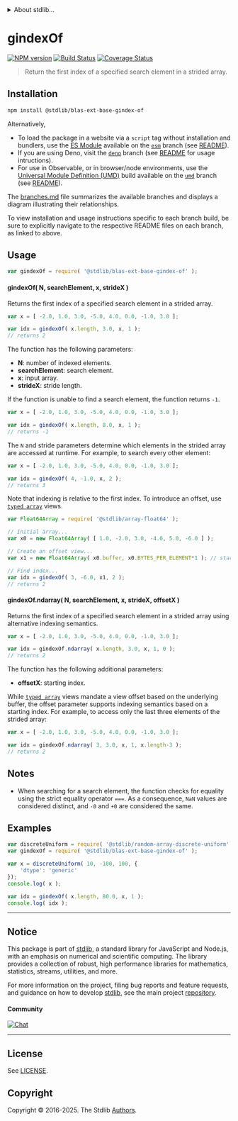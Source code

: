 <!--

@license Apache-2.0

Copyright (c) 2025 The Stdlib Authors.

Licensed under the Apache License, Version 2.0 (the "License");
you may not use this file except in compliance with the License.
You may obtain a copy of the License at

   http://www.apache.org/licenses/LICENSE-2.0

Unless required by applicable law or agreed to in writing, software
distributed under the License is distributed on an "AS IS" BASIS,
WITHOUT WARRANTIES OR CONDITIONS OF ANY KIND, either express or implied.
See the License for the specific language governing permissions and
limitations under the License.

-->


<details>
  <summary>
    About stdlib...
  </summary>
  <p>We believe in a future in which the web is a preferred environment for numerical computation. To help realize this future, we've built stdlib. stdlib is a standard library, with an emphasis on numerical and scientific computation, written in JavaScript (and C) for execution in browsers and in Node.js.</p>
  <p>The library is fully decomposable, being architected in such a way that you can swap out and mix and match APIs and functionality to cater to your exact preferences and use cases.</p>
  <p>When you use stdlib, you can be absolutely certain that you are using the most thorough, rigorous, well-written, studied, documented, tested, measured, and high-quality code out there.</p>
  <p>To join us in bringing numerical computing to the web, get started by checking us out on <a href="https://github.com/stdlib-js/stdlib">GitHub</a>, and please consider <a href="https://opencollective.com/stdlib">financially supporting stdlib</a>. We greatly appreciate your continued support!</p>
</details>

# gindexOf

[![NPM version][npm-image]][npm-url] [![Build Status][test-image]][test-url] [![Coverage Status][coverage-image]][coverage-url] <!-- [![dependencies][dependencies-image]][dependencies-url] -->

> Return the first index of a specified search element in a strided array.

<!-- Section to include introductory text. Make sure to keep an empty line after the intro `section` element and another before the `/section` close. -->

<section class="intro">

</section>

<!-- /.intro -->

<!-- Package usage documentation. -->

<section class="installation">

## Installation

```bash
npm install @stdlib/blas-ext-base-gindex-of
```

Alternatively,

-   To load the package in a website via a `script` tag without installation and bundlers, use the [ES Module][es-module] available on the [`esm`][esm-url] branch (see [README][esm-readme]).
-   If you are using Deno, visit the [`deno`][deno-url] branch (see [README][deno-readme] for usage intructions).
-   For use in Observable, or in browser/node environments, use the [Universal Module Definition (UMD)][umd] build available on the [`umd`][umd-url] branch (see [README][umd-readme]).

The [branches.md][branches-url] file summarizes the available branches and displays a diagram illustrating their relationships.

To view installation and usage instructions specific to each branch build, be sure to explicitly navigate to the respective README files on each branch, as linked to above.

</section>

<section class="usage">

## Usage

```javascript
var gindexOf = require( '@stdlib/blas-ext-base-gindex-of' );
```

#### gindexOf( N, searchElement, x, strideX )

Returns the first index of a specified search element in a strided array.

```javascript
var x = [ -2.0, 1.0, 3.0, -5.0, 4.0, 0.0, -1.0, 3.0 ];

var idx = gindexOf( x.length, 3.0, x, 1 );
// returns 2
```

The function has the following parameters:

-   **N**: number of indexed elements.
-   **searchElement**: search element.
-   **x**: input array.
-   **strideX**: stride length.

If the function is unable to find a search element, the function returns `-1`.

```javascript
var x = [ -2.0, 1.0, 3.0, -5.0, 4.0, 0.0, -1.0, 3.0 ];

var idx = gindexOf( x.length, 8.0, x, 1 );
// returns -1
```

The `N` and stride parameters determine which elements in the strided array are accessed at runtime. For example, to search every other element:

```javascript
var x = [ -2.0, 1.0, 3.0, -5.0, 4.0, 0.0, -1.0, 3.0 ];

var idx = gindexOf( 4, -1.0, x, 2 );
// returns 3
```

Note that indexing is relative to the first index. To introduce an offset, use [`typed array`][mdn-typed-array] views.

```javascript
var Float64Array = require( '@stdlib/array-float64' );

// Initial array...
var x0 = new Float64Array( [ 1.0, -2.0, 3.0, -4.0, 5.0, -6.0 ] );

// Create an offset view...
var x1 = new Float64Array( x0.buffer, x0.BYTES_PER_ELEMENT*1 ); // start at 2nd element

// Find index...
var idx = gindexOf( 3, -6.0, x1, 2 );
// returns 2
```

#### gindexOf.ndarray( N, searchElement, x, strideX, offsetX )

Returns the first index of a specified search element in a strided array using alternative indexing semantics.

```javascript
var x = [ -2.0, 1.0, 3.0, -5.0, 4.0, 0.0, -1.0, 3.0 ];

var idx = gindexOf.ndarray( x.length, 3.0, x, 1, 0 );
// returns 2
```

The function has the following additional parameters:

-   **offsetX**: starting index.

While [`typed array`][mdn-typed-array] views mandate a view offset based on the underlying buffer, the offset parameter supports indexing semantics based on a starting index. For example, to access only the last three elements of the strided array:

```javascript
var x = [ -2.0, 1.0, 3.0, -5.0, 4.0, 0.0, -1.0, 3.0 ];

var idx = gindexOf.ndarray( 3, 3.0, x, 1, x.length-3 );
// returns 2
```

</section>

<!-- /.usage -->

<!-- Package usage notes. Make sure to keep an empty line after the `section` element and another before the `/section` close. -->

<section class="notes">

## Notes

-   When searching for a search element, the function checks for equality using the strict equality operator `===`. As a consequence, `NaN` values are considered distinct, and `-0` and `+0` are considered the same.

</section>

<!-- /.notes -->

<!-- Package usage examples. -->

<section class="examples">

## Examples

<!-- eslint no-undef: "error" -->

```javascript
var discreteUniform = require( '@stdlib/random-array-discrete-uniform' );
var gindexOf = require( '@stdlib/blas-ext-base-gindex-of' );

var x = discreteUniform( 10, -100, 100, {
    'dtype': 'generic'
});
console.log( x );

var idx = gindexOf( x.length, 80.0, x, 1 );
console.log( idx );
```

</section>

<!-- /.examples -->

<!-- Section to include cited references. If references are included, add a horizontal rule *before* the section. Make sure to keep an empty line after the `section` element and another before the `/section` close. -->

<section class="references">

</section>

<!-- /.references -->

<!-- Section for related `stdlib` packages. Do not manually edit this section, as it is automatically populated. -->

<section class="related">

</section>

<!-- /.related -->

<!-- Section for all links. Make sure to keep an empty line after the `section` element and another before the `/section` close. -->


<section class="main-repo" >

* * *

## Notice

This package is part of [stdlib][stdlib], a standard library for JavaScript and Node.js, with an emphasis on numerical and scientific computing. The library provides a collection of robust, high performance libraries for mathematics, statistics, streams, utilities, and more.

For more information on the project, filing bug reports and feature requests, and guidance on how to develop [stdlib][stdlib], see the main project [repository][stdlib].

#### Community

[![Chat][chat-image]][chat-url]

---

## License

See [LICENSE][stdlib-license].


## Copyright

Copyright &copy; 2016-2025. The Stdlib [Authors][stdlib-authors].

</section>

<!-- /.stdlib -->

<!-- Section for all links. Make sure to keep an empty line after the `section` element and another before the `/section` close. -->

<section class="links">

[npm-image]: http://img.shields.io/npm/v/@stdlib/blas-ext-base-gindex-of.svg
[npm-url]: https://npmjs.org/package/@stdlib/blas-ext-base-gindex-of

[test-image]: https://github.com/stdlib-js/blas-ext-base-gindex-of/actions/workflows/test.yml/badge.svg?branch=main
[test-url]: https://github.com/stdlib-js/blas-ext-base-gindex-of/actions/workflows/test.yml?query=branch:main

[coverage-image]: https://img.shields.io/codecov/c/github/stdlib-js/blas-ext-base-gindex-of/main.svg
[coverage-url]: https://codecov.io/github/stdlib-js/blas-ext-base-gindex-of?branch=main

<!--

[dependencies-image]: https://img.shields.io/david/stdlib-js/blas-ext-base-gindex-of.svg
[dependencies-url]: https://david-dm.org/stdlib-js/blas-ext-base-gindex-of/main

-->

[chat-image]: https://img.shields.io/gitter/room/stdlib-js/stdlib.svg
[chat-url]: https://app.gitter.im/#/room/#stdlib-js_stdlib:gitter.im

[stdlib]: https://github.com/stdlib-js/stdlib

[stdlib-authors]: https://github.com/stdlib-js/stdlib/graphs/contributors

[umd]: https://github.com/umdjs/umd
[es-module]: https://developer.mozilla.org/en-US/docs/Web/JavaScript/Guide/Modules

[deno-url]: https://github.com/stdlib-js/blas-ext-base-gindex-of/tree/deno
[deno-readme]: https://github.com/stdlib-js/blas-ext-base-gindex-of/blob/deno/README.md
[umd-url]: https://github.com/stdlib-js/blas-ext-base-gindex-of/tree/umd
[umd-readme]: https://github.com/stdlib-js/blas-ext-base-gindex-of/blob/umd/README.md
[esm-url]: https://github.com/stdlib-js/blas-ext-base-gindex-of/tree/esm
[esm-readme]: https://github.com/stdlib-js/blas-ext-base-gindex-of/blob/esm/README.md
[branches-url]: https://github.com/stdlib-js/blas-ext-base-gindex-of/blob/main/branches.md

[stdlib-license]: https://raw.githubusercontent.com/stdlib-js/blas-ext-base-gindex-of/main/LICENSE

[mdn-typed-array]: https://developer.mozilla.org/en-US/docs/Web/JavaScript/Reference/Global_Objects/TypedArray

</section>

<!-- /.links -->
